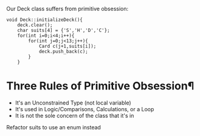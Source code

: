Our Deck class suffers from primitive obsession:

```
void Deck::initializeDeck(){
    deck.clear();
    char suits[4] = {'S','H','D','C'};
    for(int i=0;i<4;i++){
        for(int j=0;j<13;j++){
            Card c(j+1,suits[i]);
            deck.push_back(c);
        }
    }
```

# Three Rules of Primitive Obsession¶


- It's an Unconstrained Type (not local variable)
- It's used in Logic/Comparisons, Calculations, or a Loop
- It is not the sole concern of the class that it's in

Refactor suits to use an enum instead
